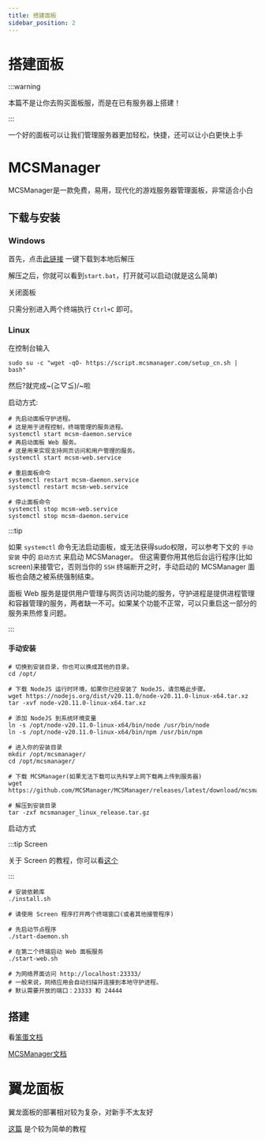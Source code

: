 ```yaml
---
title: 搭建面板
sidebar_position: 2
---
```


# 搭建面板

:::warning

本篇不是让你去购买面板服，而是在已有服务器上搭建！

:::

一个好的面板可以让我们管理服务器更加轻松，快捷，还可以让小白更快上手

# MCSManager

MCSManager是一款免费，易用，现代化的游戏服务器管理面板，非常适合小白

## 下载与安装

### Windows

首先，点击[此链接](https://mcsmanager.oss-cn-guangzhou.aliyuncs.com/mcsmanager_windows_release.zip) 一键下载到本地后解压

解压之后，你就可以看到`start.bat`，打开就可以启动(就是这么简单)

关闭面板

只需分别进入两个终端执行 `Ctrl+C` 即可。

### Linux

在控制台输入

```shell
sudo su -c "wget -qO- https://script.mcsmanager.com/setup_cn.sh | bash"
```

然后?就完成~\(≧▽≦)/~啦

启动方式:

```shell
# 先启动面板守护进程。
# 这是用于进程控制，终端管理的服务进程。
systemctl start mcsm-daemon.service
# 再启动面板 Web 服务。
# 这是用来实现支持网页访问和用户管理的服务。
systemctl start mcsm-web.service

# 重启面板命令
systemctl restart mcsm-daemon.service
systemctl restart mcsm-web.service

# 停止面板命令
systemctl stop mcsm-web.service
systemctl stop mcsm-daemon.service
```

:::tip

如果 `systemctl` 命令无法启动面板，或无法获得sudo权限，可以参考下文的 `手动安装` 中的 `启动方式` 来启动 MCSManager。
但这需要你用其他后台运行程序(比如screen)来接管它，否则当你的 `SSH` 终端断开之时，手动启动的 MCSManager 面板也会随之被系统强制结束。

面板 Web 服务是提供用户管理与网页访问功能的服务，守护进程是提供进程管理和容器管理的服务，两者缺一不可。如果某个功能不正常，可以只重启这一部分的服务来热修复问题。

:::

#### 手动安装

```shell
# 切换到安装目录，你也可以换成其他的目录。
cd /opt/

# 下载 NodeJS 运行时环境，如果你已经安装了 NodeJS，请忽略此步骤。
wget https://nodejs.org/dist/v20.11.0/node-v20.11.0-linux-x64.tar.xz
tar -xvf node-v20.11.0-linux-x64.tar.xz

# 添加 NodeJS 到系统环境变量
ln -s /opt/node-v20.11.0-linux-x64/bin/node /usr/bin/node
ln -s /opt/node-v20.11.0-linux-x64/bin/npm /usr/bin/npm

# 进入你的安装目录
mkdir /opt/mcsmanager/
cd /opt/mcsmanager/

# 下载 MCSManager(如果无法下载可以先科学上网下载再上传到服务器)
wget https://github.com/MCSManager/MCSManager/releases/latest/download/mcsmanager_linux_release.tar.gz

# 解压到安装目录
tar -zxf mcsmanager_linux_release.tar.gz
```

启动方式

:::tip Screen

关于 Screen 的教程，你可以看[这个](https://blog.csdn.net/u012964600/article/details/136968398)

:::

```shell
# 安装依赖库
./install.sh

# 请使用 Screen 程序打开两个终端窗口(或者其他接管程序)

# 先启动节点程序
./start-daemon.sh

# 在第二个终端启动 Web 面板服务
./start-web.sh

# 为网络界面访问 http://localhost:23333/
# 一般来说，网络应用会自动扫描并连接到本地守护进程。
# 默认需要开放的端口：23333 和 24444
```

## 搭建

看[笨蛋文档](https://yizhan.wiki/NitWikit)

[MCSManager文档](https://docs.mcsmanager.com/zh_cn/)

# 翼龙面板

翼龙面板的部署相对较为复杂，对新手不太友好

[这篇](https://www.alongw.cn/archives/837) 是个较为简单的教程
